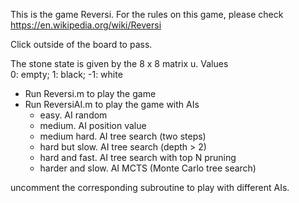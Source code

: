 This is the game Reversi. For the rules on this game, please check https://en.wikipedia.org/wiki/Reversi

Click outside of the board to pass. 

The stone state is given by the 8 x 8 matrix u.  Values  
0: empty;   1: black;   -1: white

- Run Reversi.m to play the game 
- Run ReversiAI.m to play the game with AIs
  - easy.  AI random
  - medium.  AI position value
  - medium hard.  AI tree search (two steps)
  - hard but slow.  AI tree search (depth > 2)
  - hard and fast.  AI tree search with top N pruning
  - harder and slow. AI MCTS (Monte Carlo tree search)

uncomment the corresponding subroutine to play with different AIs.
